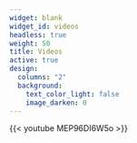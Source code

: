 ```yaml
---
widget: blank
widget_id: videos
headless: true
weight: 50
title: Videos
active: true
design:
  columns: "2"
  background:
    text_color_light: false
    image_darken: 0
---
```

{{< youtube MEP96DI6W5o >}}
